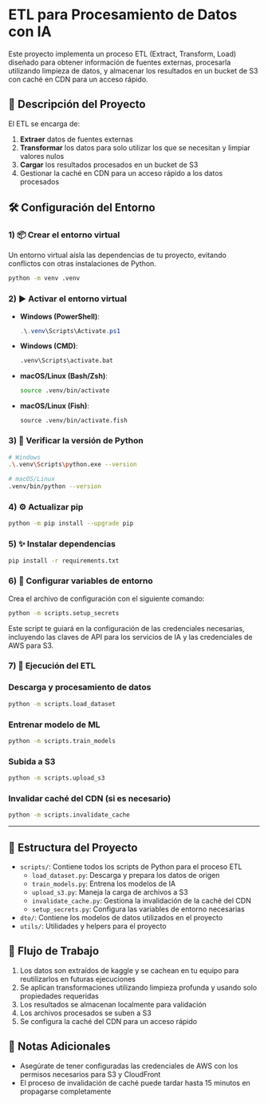 # ETL para Procesamiento de Datos con IA

Este proyecto implementa un proceso ETL (Extract, Transform, Load) diseñado para obtener 
información de fuentes externas, procesarla utilizando limpieza de datos, y almacenar 
los resultados en un bucket de S3 con caché en CDN para un acceso rápido.

## 🚀 Descripción del Proyecto

El ETL se encarga de:
1. **Extraer** datos de fuentes externas
2. **Transformar** los datos para solo utilizar los que se necesitan y limpiar valores nulos
3. **Cargar** los resultados procesados en un bucket de S3
4. Gestionar la caché en CDN para un acceso rápido a los datos procesados

## 🛠 Configuración del Entorno

### 1) 📦 Crear el entorno virtual

Un entorno virtual aísla las dependencias de tu proyecto, evitando conflictos con otras instalaciones de Python.

```bash
python -m venv .venv
```

### 2) ▶️ Activar el entorno virtual

- **Windows (PowerShell)**:
  ```powershell
  .\.venv\Scripts\Activate.ps1
  ```
- **Windows (CMD)**:
  ```cmd
  .venv\Scripts\activate.bat
  ```
- **macOS/Linux (Bash/Zsh)**:
  ```bash
  source .venv/bin/activate
  ```
- **macOS/Linux (Fish)**:
  ```fish
  source .venv/bin/activate.fish
  ```

### 3) 🐍 Verificar la versión de Python

```bash
# Windows
.\.venv\Scripts\python.exe --version

# macOS/Linux
.venv/bin/python --version
```

### 4) ⚙️ Actualizar pip

```bash
python -m pip install --upgrade pip
```

### 5) ✨ Instalar dependencias

```bash
pip install -r requirements.txt
```

### 6) 🔑 Configurar variables de entorno

Crea el archivo de configuración con el siguiente comando:

```bash
python -m scripts.setup_secrets
```

Este script te guiará en la configuración de las credenciales necesarias, incluyendo las claves de API para los servicios de IA y las credenciales de AWS para S3.

### 7) 🚦 Ejecución del ETL

### Descarga y procesamiento de datos

```bash
python -m scripts.load_dataset
```

### Entrenar modelo de ML

```bash
python -m scripts.train_models
```

### Subida a S3

```bash
python -m scripts.upload_s3
```

### Invalidar caché del CDN (si es necesario)

```bash
python -m scripts.invalidate_cache
```

---

## 📁 Estructura del Proyecto

- `scripts/`: Contiene todos los scripts de Python para el proceso ETL
  - `load_dataset.py`: Descarga y prepara los datos de origen
  - `train_models.py`: Entrena los modelos de IA
  - `upload_s3.py`: Maneja la carga de archivos a S3
  - `invalidate_cache.py`: Gestiona la invalidación de la caché del CDN
  - `setup_secrets.py`: Configura las variables de entorno necesarias
- `dto/`: Contiene los modelos de datos utilizados en el proyecto
- `utils/`: Utilidades y helpers para el proyecto

## 🔄 Flujo de Trabajo

1. Los datos son extraídos de kaggle y se cachean en tu equipo para reutilizarlos en futuras ejecuciones
2. Se aplican transformaciones utilizando limpieza profunda y usando solo propiedades requeridas
3. Los resultados se almacenan localmente para validación
4. Los archivos procesados se suben a S3
5. Se configura la caché del CDN para un acceso rápido

## 📝 Notas Adicionales

- Asegúrate de tener configuradas las credenciales de AWS con los permisos necesarios para S3 y CloudFront
- El proceso de invalidación de caché puede tardar hasta 15 minutos en propagarse completamente
